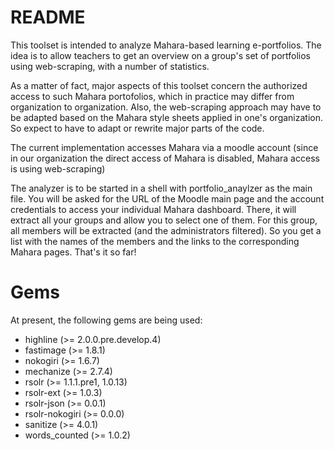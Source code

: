README
======

This toolset is intended to analyze Mahara-based learning e-portfolios. The idea is to allow teachers to get an overview on a group's set of portfolios using web-scraping, with a number of statistics.

As a matter of fact, major aspects of this toolset concern the authorized access to such Mahara portofolios, which in practice may differ from organization to organization.
Also, the web-scraping approach may have to be adapted based on the Mahara style sheets applied in one's organization.
So expect to have to adapt or rewrite major parts of the code.

The current implementation accesses Mahara via a moodle account (since in our organization the direct access of Mahara is disabled, Mahara access is using web-scraping)

The analyzer is to be started in a shell with portfolio_anaylzer as the main file. You will be asked for the URL of the Moodle main page and the account credentials to access your individual Mahara dashboard. There, it will extract all your groups and allow you to select one of them. For this group, all members will be extracted (and the administrators filtered). So you get a list with the names of the members and the links to the corresponding Mahara pages. That's it so far!

Gems
====

At present, the following gems are being used:
* highline (>= 2.0.0.pre.develop.4)
* fastimage (>= 1.8.1)
* nokogiri (>= 1.6.7)
* mechanize (>= 2.7.4)
* rsolr (>= 1.1.1.pre1, 1.0.13)
* rsolr-ext (>= 1.0.3)
* rsolr-json (>= 0.0.1)
* rsolr-nokogiri (>= 0.0.0)
* sanitize (>= 4.0.1)
* words_counted (>= 1.0.2)
